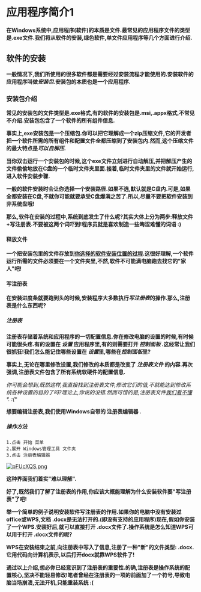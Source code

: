 # 应用程序简介1

  **在Windows系统中,应用程序(软件)的本质是文件.最常见的应用程序文件的类型是.exe文件.我们将从软件的安装,绿色软件,单文件应用程序等几个方面进行介绍.**

## 软件的安装

  **一般情况下,我们所使用的很多软件都是需要经过安装流程才能使用的.安装软件的应用程序叫做*安装包*.安装包的本质也是一个应用程序.**

### 安装包介绍

  **常见的安装包的文件类型是.exe格式,有的软件的安装包是.msi,.appx格式,不常见不介绍.安装包包含了一个软件的所有组件信息.**

  **事实上,exe安装包是一个压缩包.你可以把它理解成一个zip压缩文件,它的开发者把一个软件所需的所有组件和配置文件全都压缩到了安装包内.然而,这个压缩文件的最大特点是*可以自解压*.**

  **当你双击运行一个安装包的时候,这个exe文件立刻进行自动解压,并把解压产生的文件偷偷地放在C盘的一个临时文件夹里面.接着,临时文件夹里的文件就开始运行,进入软件安装步骤.**

  **一般的软件安装时会让你选择一个安装路径.如果不选,默认就是C盘内.可是,如果全都安装在C盘,不就你可能就要承受C盘爆满之苦了.所以,尽量不要把软件安装到非系统盘哦!**

  **那么,软件在安装的过程中,系统到底发生了什么呢?其实大体上分为两步:释放文件+写注册表.不要被这两个词吓到!程序员就是喜欢制造一些晦涩难懂的词语 :)**

#### 释放文件

  **一个把安装包里的文件存放到<u>你选择的软件安装位置的过程</u>.这很好理解,一个软件运行所需的文件必须要在一个文件夹里,不然,软件不可能满电脑跑去找它的"家人"吧!**

#### 写注册表

**在安装进度条就要跑到头的时候,安装程序大多数执行*写注册表*的操作.那么,注册表是什么东西呢?**

##### 注册表

  **注册表存储着系统和应用程序的一切配置信息.你在修改电脑的设置的时候,有时候可能很头疼.有的设置在 *设置* 应用程序里,有的则需要打开 *控制面板* .这经常让我们很抓狂!我们怎么能记住哪些设置在 *设置*里,哪些在*控制面板*里?**

  **事实上,无论在哪里修改设置,我们修改的本质都是改变了 *注册表文件* 的内容.再次强调,注册表文件包含了所有系统软硬件的配置信息.**

  **你可能会想到,既然这样,我直接找到注册表文件,修改它们的值,不就能达到修改系统各种设置的目的了吗?理论上,你说的没错.然而可惜的是,注册表文件*<u>*我们看不懂*</u>*. :(**

  **想要编辑注册表,我们使用Windows自带的 注册表编辑器 .**

##### 操作方法

    1.点击 开始 菜单
    2.展开 Windows管理工具 文件夹
    3.点击 注册表编辑器

  [![pFUcXQS.png](https://s11.ax1x.com/2024/02/24/pFUcXQS.png)](https://imgse.com/i/pFUcXQS)

**这种界面我们着实"难以理解".**

  **好了,既然我们了解了注册表的作用,你应该大概能理解为什么安装软件要"写注册表"了吧!**

  **举一个简单的例子说明安装软件写注册表的作用.如果你的电脑中没有安装过office或WPS,文档 .docx是无法打开的.(即没有支持的应用程序)现在,假如你安装了一个WPS.安装好后,就可以直接打开 .docx文件了.操作系统是怎么知道WPS可以用于打开 .docx文件的呢?**

  **WPS在安装结束之前,向注册表中写入了信息,注册了一种"新"的文件类型: .docx.它用代码向计算机表示,以后打开docx就靠WPS软件了!**

  **通过以上介绍,想必你已经意识到了注册表的重要性.的确,注册表是操作系统的配置核心,坚决不能轻易修改!笔者曾经在注册表的一项的前面加了一个符号,导致电脑当场崩溃,无法开机,只能重装系统 :(**
